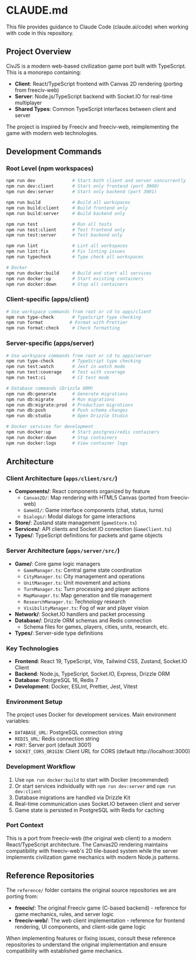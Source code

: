 # CLAUDE.md

This file provides guidance to Claude Code (claude.ai/code) when working with code in this repository.

## Project Overview

CivJS is a modern web-based civilization game port built with TypeScript. This is a monorepo containing:
- **Client**: React/TypeScript frontend with Canvas 2D rendering (porting from freeciv-web)
- **Server**: Node.js/TypeScript backend with Socket.IO for real-time multiplayer
- **Shared Types**: Common TypeScript interfaces between client and server

The project is inspired by Freeciv and freeciv-web, reimplementing the game with modern web technologies.

## Development Commands

### Root Level (npm workspaces)
```bash
npm run dev              # Start both client and server concurrently
npm run dev:client       # Start only frontend (port 3000)
npm run dev:server       # Start only backend (port 3001)

npm run build            # Build all workspaces
npm run build:client     # Build frontend only
npm run build:server     # Build backend only

npm run test             # Run all tests
npm run test:client      # Test frontend only
npm run test:server      # Test backend only

npm run lint             # Lint all workspaces
npm run lint:fix         # Fix linting issues
npm run typecheck        # Type check all workspaces

# Docker
npm run docker:build     # Build and start all services
npm run docker:up        # Start existing containers
npm run docker:down      # Stop all containers
```

### Client-specific (apps/client)
```bash
# Use workspace commands from root or cd to apps/client
npm run type-check       # TypeScript type checking
npm run format          # Format with Prettier
npm run format:check     # Check formatting
```

### Server-specific (apps/server)
```bash
# Use workspace commands from root or cd to apps/server
npm run type-check       # TypeScript type checking
npm run test:watch       # Jest in watch mode
npm run test:coverage    # Test with coverage
npm run test:ci          # CI test mode

# Database commands (Drizzle ORM)
npm run db:generate      # Generate migrations
npm run db:migrate       # Run migrations
npm run db:migrate:prod  # Production migrations
npm run db:push          # Push schema changes
npm run db:studio        # Open Drizzle Studio

# Docker services for development
npm run docker:up        # Start postgres/redis containers
npm run docker:down      # Stop containers
npm run docker:logs      # View container logs
```

## Architecture

### Client Architecture (`apps/client/src/`)
- **Components/**: React components organized by feature
  - `Canvas2D/`: Map rendering with HTML5 Canvas (ported from freeciv-web)
  - `GameUI/`: Game interface components (chat, status, turns)
  - `Dialogs/`: Modal dialogs for game interactions
- **Store/**: Zustand state management (`gameStore.ts`)
- **Services/**: API clients and Socket.IO connection (`GameClient.ts`)
- **Types/**: TypeScript definitions for packets and game objects

### Server Architecture (`apps/server/src/`)
- **Game/**: Core game logic managers
  - `GameManager.ts`: Central game state coordination
  - `CityManager.ts`: City management and operations
  - `UnitManager.ts`: Unit movement and actions
  - `TurnManager.ts`: Turn processing and player actions
  - `MapManager.ts`: Map generation and tile management
  - `ResearchManager.ts`: Technology research
  - `VisibilityManager.ts`: Fog of war and player vision
- **Network/**: Socket.IO handlers and packet processing
- **Database/**: Drizzle ORM schemas and Redis connection
  - Schema files for games, players, cities, units, research, etc.
- **Types/**: Server-side type definitions

### Key Technologies
- **Frontend**: React 19, TypeScript, Vite, Tailwind CSS, Zustand, Socket.IO Client
- **Backend**: Node.js, TypeScript, Socket.IO, Express, Drizzle ORM
- **Database**: PostgreSQL 16, Redis 7
- **Development**: Docker, ESLint, Prettier, Jest, Vitest

### Environment Setup
The project uses Docker for development services. Main environment variables:
- `DATABASE_URL`: PostgreSQL connection string
- `REDIS_URL`: Redis connection string
- `PORT`: Server port (default 3001)
- `SOCKET_CORS_ORIGIN`: Client URL for CORS (default http://localhost:3000)

### Development Workflow
1. Use `npm run docker:build` to start with Docker (recommended)
2. Or start services individually with `npm run dev:server` and `npm run dev:client`
3. Database migrations are handled via Drizzle Kit
4. Real-time communication uses Socket.IO between client and server
5. Game state is persisted in PostgreSQL with Redis for caching

### Port Context
This is a port from freeciv-web (the original web client) to a modern React/TypeScript architecture. The Canvas2D rendering maintains compatibility with freeciv-web's 2D tile-based system while the server implements civilization game mechanics with modern Node.js patterns.

## Reference Repositories

The `reference/` folder contains the original source repositories we are porting from:
- **freeciv/**: The original Freeciv game (C-based backend) - reference for game mechanics, rules, and server logic
- **freeciv-web/**: The web client implementation - reference for frontend rendering, UI components, and client-side game logic

When implementing features or fixing issues, consult these reference repositories to understand the original implementation and ensure compatibility with established game mechanics.